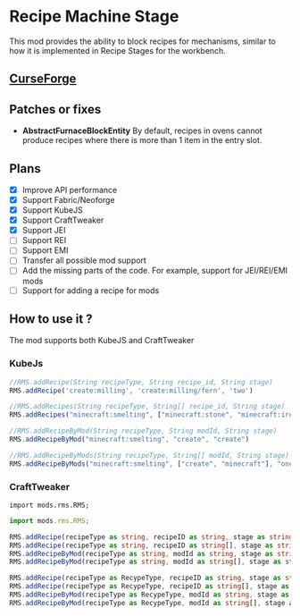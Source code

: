 # Recipe Machine Stage
This mod provides the ability to block recipes for mechanisms, similar to how it is implemented in Recipe Stages for the workbench.

## [CurseForge](https://www.curseforge.com/minecraft/mc-mods/recipe-machine-stages)


## Patches or fixes
- **AbstractFurnaceBlockEntity** By default, recipes in ovens cannot produce recipes where there is more than 1 item in the entry slot.

## Plans
- [x] Improve API performance
- [x] Support Fabric/Neoforge
- [x] Support KubeJS
- [x] Support CraftTweaker
- [x] Support JEI
- [ ] Support REI
- [ ] Support EMI
- [ ] Transfer all possible mod support
- [ ] Add the missing parts of the code. For example, support for JEI/REI/EMI mods
- [ ] Support for adding a recipe for mods

## How to use it ?
The mod supports both KubeJS and CraftTweaker

### KubeJs
```js
//RMS.addRecipe(String recipeType, String recipe_id, String stage)
RMS.addRecipe('create:milling', 'create:milling/fern', 'two')

//RMS.addRecipes(String recipeType, String[] recipe_id, String stage)
RMS.addRecipes("minecraft:smelting", ["minecraft:stone", "minecraft:iron_ingot"], "one")

//RMS.addRecipeByMod(String recipeType, String modId, String stage)
RMS.addRecipeByMod("minecraft:smelting", "create", "create")

//RMS.addRecipeByMods(String recipeType, String[] modId, String stage)
RMS.addRecipeByMods("minecraft:smelting", ["create", "minecraft"], "one")
```

### CraftTweaker
`import mods.rms.RMS;`
```ts
import mods.rms.RMS;

RMS.addRecipe(recipeType as string, recipeID as string, stage as string)
RMS.addRecipe(recipeType as string, recipeID as string[], stage as string)
RMS.addRecipeByMod(recipeType as string, modId as string, stage as string)
RMS.addRecipeByMod(recipeType as string, modId as string[], stage as string)

RMS.addRecipe(recipeType as RecypeType, recipeID as string, stage as string)
RMS.addRecipe(recipeType as RecypeType, recipeID as string[], stage as string)
RMS.addRecipeByMod(recipeType as RecypeType, modId as string, stage as string)
RMS.addRecipeByMod(recipeType as RecypeType, modId as string[], stage as string)
```
